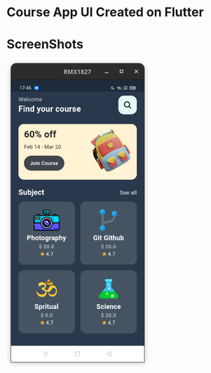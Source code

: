 # Course App UI Created on Flutter


# ScreenShots
![alt text](https://github.com/newsunbanjade/learningapp-ui/blob/main/home.png?raw=true)
